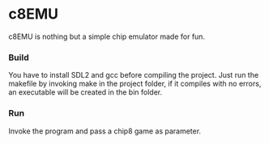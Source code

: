 # c8EMU #
c8EMU is nothing but a simple chip emulator made for fun.
### Build ###
You have to install SDL2 and gcc before compiling the project.
Just run the makefile by invoking make in the project folder, if it compiles with no errors, an executable will be created in the bin folder.
### Run ###
Invoke the program and pass a chip8 game as parameter.
